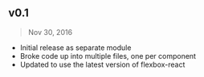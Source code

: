 ## v0.1
> Nov 30, 2016

 - Initial release as separate module
 - Broke code up into multiple files, one per component
 - Updated to use the latest version of flexbox-react

